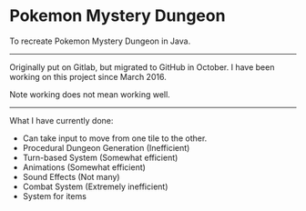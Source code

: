 # Pokemon Mystery Dungeon
To recreate Pokemon Mystery Dungeon in Java. 

----------


Originally put on Gitlab, but migrated to GitHub in October. I have been working on this project since March 2016. 

Note working does not mean working well.

----------

What I have currently done: 



- Can take input to move from one tile to the other. 
- Procedural Dungeon Generation (Inefficient)
- Turn-based System (Somewhat efficient)
- Animations (Somewhat efficient)
- Sound Effects (Not many)
- Combat System (Extremely inefficient)
- System for items

